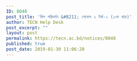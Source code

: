 ```yaml
---
ID: 8040
post_title: 'মিল পরিদর্শন &#8211; লেভেল ২ টার্ম-২ (১০ম ব্যাচ)'
author: TECN Help Desk
post_excerpt: ""
layout: post
permalink: https://tecn.ac.bd/notices/8040
published: true
post_date: 2019-01-30 11:06:28
---
```

<!-- wp:image {"id":8041} -->
<figure class="wp-block-image"><img src="https://fs1.tecn.ac.bd/uploads/sites/2/2019/01/50921805_2178977435687742_1251445872533700608_o.jpg" alt="" class="wp-image-8041"/></figure>
<!-- /wp:image -->